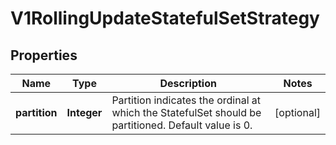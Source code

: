 

# V1RollingUpdateStatefulSetStrategy

## Properties

Name | Type | Description | Notes
------------ | ------------- | ------------- | -------------
**partition** | **Integer** | Partition indicates the ordinal at which the StatefulSet should be partitioned. Default value is 0. |  [optional]



